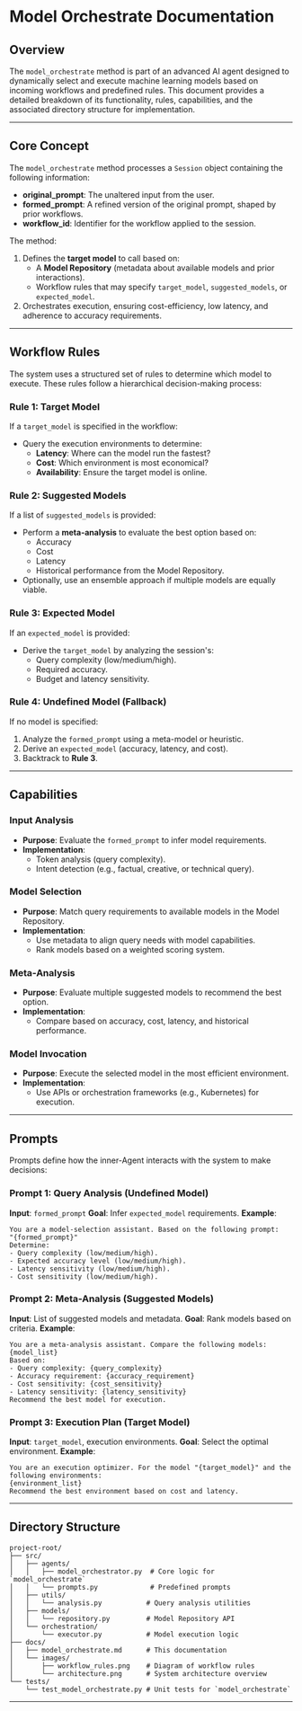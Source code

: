 # Model Orchestrate Documentation

## Overview
The `model_orchestrate` method is part of an advanced AI agent designed to dynamically select and execute machine learning models based on incoming workflows and predefined rules. This document provides a detailed breakdown of its functionality, rules, capabilities, and the associated directory structure for implementation.

---

## **Core Concept**
The `model_orchestrate` method processes a `Session` object containing the following information:
- **original_prompt**: The unaltered input from the user.
- **formed_prompt**: A refined version of the original prompt, shaped by prior workflows.
- **workflow_id**: Identifier for the workflow applied to the session.

The method:
1. Defines the **target model** to call based on:
   - A **Model Repository** (metadata about available models and prior interactions).
   - Workflow rules that may specify `target_model`, `suggested_models`, or `expected_model`.
2. Orchestrates execution, ensuring cost-efficiency, low latency, and adherence to accuracy requirements.

---

## **Workflow Rules**
The system uses a structured set of rules to determine which model to execute. These rules follow a hierarchical decision-making process:

### **Rule 1: Target Model**
If a `target_model` is specified in the workflow:
- Query the execution environments to determine:
  - **Latency**: Where can the model run the fastest?
  - **Cost**: Which environment is most economical?
  - **Availability**: Ensure the target model is online.

### **Rule 2: Suggested Models**
If a list of `suggested_models` is provided:
- Perform a **meta-analysis** to evaluate the best option based on:
  - Accuracy
  - Cost
  - Latency
  - Historical performance from the Model Repository.
- Optionally, use an ensemble approach if multiple models are equally viable.

### **Rule 3: Expected Model**
If an `expected_model` is provided:
- Derive the `target_model` by analyzing the session's:
  - Query complexity (low/medium/high).
  - Required accuracy.
  - Budget and latency sensitivity.

### **Rule 4: Undefined Model (Fallback)**
If no model is specified:
1. Analyze the `formed_prompt` using a meta-model or heuristic.
2. Derive an `expected_model` (accuracy, latency, and cost).
3. Backtrack to **Rule 3**.

---

## **Capabilities**
### **Input Analysis**
- **Purpose**: Evaluate the `formed_prompt` to infer model requirements.
- **Implementation**:
  - Token analysis (query complexity).
  - Intent detection (e.g., factual, creative, or technical query).

### **Model Selection**
- **Purpose**: Match query requirements to available models in the Model Repository.
- **Implementation**:
  - Use metadata to align query needs with model capabilities.
  - Rank models based on a weighted scoring system.

### **Meta-Analysis**
- **Purpose**: Evaluate multiple suggested models to recommend the best option.
- **Implementation**:
  - Compare based on accuracy, cost, latency, and historical performance.

### **Model Invocation**
- **Purpose**: Execute the selected model in the most efficient environment.
- **Implementation**:
  - Use APIs or orchestration frameworks (e.g., Kubernetes) for execution.

---

## **Prompts**
Prompts define how the inner-Agent interacts with the system to make decisions:

### Prompt 1: Query Analysis (Undefined Model)
**Input**: `formed_prompt`
**Goal**: Infer `expected_model` requirements.
**Example**:
```
You are a model-selection assistant. Based on the following prompt:
"{formed_prompt}"
Determine:
- Query complexity (low/medium/high).
- Expected accuracy level (low/medium/high).
- Latency sensitivity (low/medium/high).
- Cost sensitivity (low/medium/high).
```

### Prompt 2: Meta-Analysis (Suggested Models)
**Input**: List of suggested models and metadata.
**Goal**: Rank models based on criteria.
**Example**:
```
You are a meta-analysis assistant. Compare the following models:
{model_list}
Based on:
- Query complexity: {query_complexity}
- Accuracy requirement: {accuracy_requirement}
- Cost sensitivity: {cost_sensitivity}
- Latency sensitivity: {latency_sensitivity}
Recommend the best model for execution.
```

### Prompt 3: Execution Plan (Target Model)
**Input**: `target_model`, execution environments.
**Goal**: Select the optimal environment.
**Example**:
```
You are an execution optimizer. For the model "{target_model}" and the following environments:
{environment_list}
Recommend the best environment based on cost and latency.
```

---

## **Directory Structure**
```
project-root/
├── src/
│   ├── agents/
│   │   ├── model_orchestrator.py  # Core logic for `model_orchestrate`
│   │   └── prompts.py             # Predefined prompts
│   ├── utils/
│   │   └── analysis.py           # Query analysis utilities
│   ├── models/
│   │   └── repository.py         # Model Repository API
│   └── orchestration/
│       └── executor.py           # Model execution logic
├── docs/
│   ├── model_orchestrate.md      # This documentation
│   └── images/
│       ├── workflow_rules.png    # Diagram of workflow rules
│       └── architecture.png      # System architecture overview
└── tests/
    └── test_model_orchestrate.py # Unit tests for `model_orchestrate`
```

---

